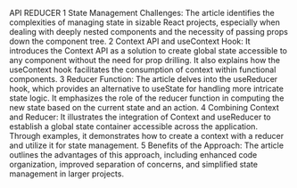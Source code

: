 	
API REDUCER
1	State Management Challenges: The article identifies the complexities of managing state in sizable React projects, especially when dealing with deeply nested components and the necessity of passing props down the component tree.
	2	Context API and useContext Hook: It introduces the Context API as a solution to create global state accessible to any component without the need for prop drilling. It also explains how the useContext hook facilitates the consumption of context within functional components.
	3	Reducer Function: The article delves into the useReducer hook, which provides an alternative to useState for handling more intricate state logic. It emphasizes the role of the reducer function in computing the new state based on the current state and an action.
	4	Combining Context and Reducer: It illustrates the integration of Context and useReducer to establish a global state container accessible across the application. Through examples, it demonstrates how to create a context with a reducer and utilize it for state management.
	5	Benefits of the Approach: The article outlines the advantages of this approach, including enhanced code organization, improved separation of concerns, and simplified state management in larger projects.